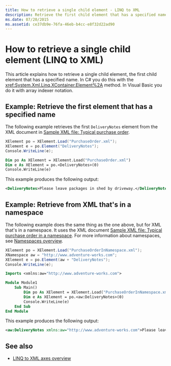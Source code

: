```yaml
---
title: How to retrieve a single child element - LINQ to XML
description: Retrieve the first child element that has a specified name. You can use XContainer.Element in C#, and array indexer notation in Visual Basic.
ms.date: 07/20/2015
ms.assetid: ce37db9e-76fa-46eb-b4cc-e8f32d22ad90
---
```


# How to retrieve a single child element (LINQ to XML)

This article explains how to retrieve a single child element, the first child element that has a specified name. In C# you do this with the <xref:System.Xml.Linq.XContainer.Element%2A> method. In Visual Basic you do it with array indexer notation.

## Example: Retrieve the first element that has a specified name

The following example retrieves the first `DeliveryNotes` element from the XML document in [Sample XML file: Typical purchase order](sample-xml-file-typical-purchase-order.md).

```csharp
XElement po = XElement.Load("PurchaseOrder.xml");
XElement e = po.Element("DeliveryNotes");
Console.WriteLine(e);
```

```vb
Dim po As XElement = XElement.Load("PurchaseOrder.xml")
Dim e As XElement = po.<DeliveryNotes>(0)
Console.WriteLine(e)
```

This example produces the following output:

```xml
<DeliveryNotes>Please leave packages in shed by driveway.</DeliveryNotes>
```

## Example: Retrieve from XML that's in a namespace

The following example does the same thing as the one above, but for XML that's in a namespace. It uses the XML document [Sample XML file: Typical purchase order in a namespace](sample-xml-file-typical-purchase-order-namespace.md). For more information about namespaces, see [Namespaces overview](namespaces-overview.md).

```csharp
XElement po = XElement.Load("PurchaseOrderInNamespace.xml");
XNamespace aw = "http://www.adventure-works.com";
XElement e = po.Element(aw + "DeliveryNotes");
Console.WriteLine(e);
```

```vb
Imports <xmlns:aw="http://www.adventure-works.com">

Module Module1
    Sub Main()
        Dim po As XElement = XElement.Load("PurchaseOrderInNamespace.xml")
        Dim e As XElement = po.<aw:DeliveryNotes>(0)
        Console.WriteLine(e)
    End Sub
End Module
```

This example produces the following output:

```xml
<aw:DeliveryNotes xmlns:aw="http://www.adventure-works.com">Please leave packages in shed by driveway.</aw:DeliveryNotes>
```

## See also

- [LINQ to XML axes overview](linq-xml-axes-overview.md)
